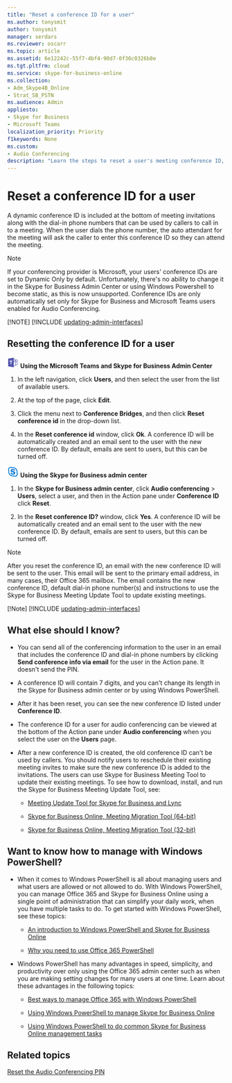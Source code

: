 ```yaml
---
title: "Reset a conference ID for a user"
ms.author: tonysmit
author: tonysmit
manager: serdars
ms.reviewer: oscarr
ms.topic: article
ms.assetid: 6e12242c-55f7-4bf4-90d7-0f36c0326b8e
ms.tgt.pltfrm: cloud
ms.service: skype-for-business-online
ms.collection: 
- Adm_Skype4B_Online
- Strat_SB_PSTN
ms.audience: Admin
appliesto:
- Skype for Business 
- Microsoft Teams
localization_priority: Priority
f1keywords: None
ms.custom:
- Audio Conferencing
description: "Learn the steps to reset a user's meeting conference ID, and get links to meeting update and migration tools. "
---
```


# Reset a conference ID for a user

A dynamic conference ID is included at the bottom of meeting invitations along with the dial-in phone numbers that can be used by callers to call in to a meeting. When the user dials the phone number, the auto attendant for the meeting will ask the caller to enter this conference ID so they can attend the meeting.
  
> [!NOTE]
> If your conferencing provider is Microsoft, your users' conference IDs are set to Dynamic Only by default. Unfortunately, there's no ability to change it in the Skype for Business Admin Center or using Windows Powershell to become static, as this is now unsupported.
> Conference IDs are only automatically set only for Skype for Business and Microsoft Teams users enabled for Audio Conferencing. 
> 
> [!NOTE]
> [!INCLUDE [updating-admin-interfaces](../includes/updating-admin-interfaces.md)]

## Resetting the conference ID for a user

![teams-logo-30x30.png](../images/teams-logo-30x30.png) **Using the Microsoft Teams and Skype for Business Admin Center**

1. In the left navigation, click **Users**, and then select the user from the list of available users.

2. At the top of the page, click **Edit**.

3. Click the menu next to **Conference Bridges**, and then click **Reset conference id** in the drop-down list.

2. In the **Reset conference id** window, click **Ok**. A conference ID will be automatically created and an email sent to the user with the new conference ID. By default, emails are sent to users, but this can be turned off.   

![sfb-logo-30x30.png](../images/sfb-logo-30x30.png) **Using the Skype for Business admin center**
    
1. In the **Skype for Business admin center**, click **Audio conferencing** > **Users**, select a user, and then in the Action pane under **Conference ID** click **Reset**.
    
2. In the **Reset conference ID?** window, click **Yes**. A conference ID will be automatically created and an email sent to the user with the new conference ID. By default, emails are sent to users, but this can be turned off.
    
> [!NOTE]
> After you reset the conference ID, an email with the new conference ID will be sent to the user. This email will be sent to the primary email address, in many cases, their Office 365 mailbox. The email contains the new conference ID, default dial-in phone number(s) and instructions to use the Skype for Business Meeting Update Tool to update existing meetings. 
> 
> [!Note]
> [!INCLUDE [updating-admin-interfaces](../includes/updating-admin-interfaces.md)]

## What else should I know?

- You can send all of the conferencing information to the user in an email that includes the conference ID and dial-in phone numbers by clicking **Send conference info via email** for the user in the Action pane. It doesn't send the PIN.
    
- A conference ID will contain 7 digits, and you can't change its length in the Skype for Business admin center or by using Windows PowerShell.
    
- After it has been reset, you can see the new conference ID listed under **Conference ID**.
    
- The conference ID for a user for audio conferencing can be viewed at the bottom of the Action pane under **Audio conferencing** when you select the user on the **Users** page.
    
- After a new conference ID is created, the old conference ID can't be used by callers. You should notify users to reschedule their existing meeting invites to make sure the new conference ID is added to the invitations. The users can use Skype for Business Meeting Tool to update their existing meetings. To see how to download, install, and run the Skype for Business Meeting Update Tool, see:
    
  - [Meeting Update Tool for Skype for Business and Lync](https://support.office.com/article/2b525fe6-ed0f-4331-b533-c31546fcf4d4)
    
  - [Skype for Business Online, Meeting Migration Tool (64-bit)](https://go.microsoft.com/fwlink/?LinkID=626047)
    
  - [Skype for Business Online, Meeting Migration Tool (32-bit)](https://www.microsoft.com/en-us/download/details.aspx?id=54079)
    
## Want to know how to manage with Windows PowerShell?

- When it comes to Windows PowerShell is all about managing users and what users are allowed or not allowed to do. With Windows PowerShell, you can manage Office 365 and Skype for Business Online using a single point of administration that can simplify your daily work, when you have multiple tasks to do. To get started with Windows PowerShell, see these topics:
    
  - [An introduction to Windows PowerShell and Skype for Business Online](https://go.microsoft.com/fwlink/?LinkId=525039)
    
  - [Why you need to use Office 365 PowerShell](https://go.microsoft.com/fwlink/?LinkId=525041)
    
- Windows PowerShell has many advantages in speed, simplicity, and productivity over only using the Office 365 admin center such as when you are making setting changes for many users at one time. Learn about these advantages in the following topics:
    
  - [Best ways to manage Office 365 with Windows PowerShell](https://go.microsoft.com/fwlink/?LinkId=525142)
    
  - [Using Windows PowerShell to manage Skype for Business Online](https://go.microsoft.com/fwlink/?LinkId=525453)
    
  - [Using Windows PowerShell to do common Skype for Business Online management tasks](https://go.microsoft.com/fwlink/?LinkId=525038)
    
## Related topics

[Reset the Audio Conferencing PIN](reset-the-audio-conferencing-pin.md)
